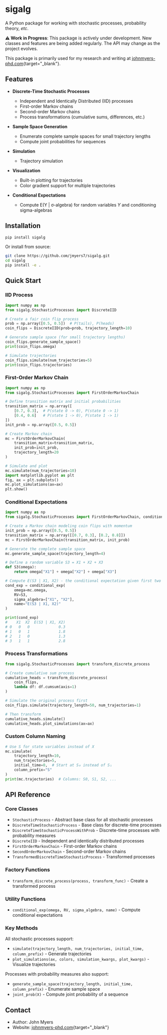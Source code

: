 
# sigalg

A Python package for working with stochastic processes, probability theory, *etc*.

**⚠️ Work in Progress**: This package is actively under development. New classes and features are being added regularly. The API may change as the project evolves.

This package is primarily used for my research and writing at [johnmyers-phd.com](https://johnmyers-phd.com){target="_blank"}.

## Features

- **Discrete-Time Stochastic Processes**
  - Independent and Identically Distributed (IID) processes
  - First-order Markov chains
  - Second-order Markov chains
  - Process transformations (cumulative sums, differences, etc.)

- **Sample Space Generation**
  - Enumerate complete sample spaces for small trajectory lengths
  - Compute joint probabilities for sequences

- **Simulation**
  - Trajectory simulation

- **Visualization**
  - Built-in plotting for trajectories
  - Color gradient support for multiple trajectories

- **Conditional Expectations**
  - Compute E(Y | σ-algebra) for random variables $Y$ and conditioning sigma-algebras

## Installation

```bash
pip install sigalg
```

Or install from source:

```bash
git clone https://github.com/jmyers7/sigalg.git
cd sigalg
pip install -e .
```

## Quick Start

### IID Process

```python
import numpy as np
from sigalg.StochasticProcesses import DiscreteIID

# Create a fair coin flip process
prob = np.array([0.5, 0.5])  # P(tails), P(heads)
coin_flips = DiscreteIID(prob=prob, trajectory_length=10)

# Generate sample space (for small trajectory lengths)
coin_flips.generate_sample_space()
print(coin_flips.omega)

# Simulate trajectories
coin_flips.simulate(num_trajectories=5)
print(coin_flips.trajectories)
```

### First-Order Markov Chain

```python
import numpy as np
from sigalg.StochasticProcesses import FirstOrderMarkovChain

# Define transition matrix and initial probabilities
transition_matrix = np.array([
    [0.7, 0.3],  # P(state 0 -> 0), P(state 0 -> 1)
    [0.4, 0.6]   # P(state 1 -> 0), P(state 1 -> 1)
])
init_prob = np.array([0.5, 0.5])

# Create Markov chain
mc = FirstOrderMarkovChain(
    transition_matrix=transition_matrix,
    init_prob=init_prob,
    trajectory_length=20
)

# Simulate and plot
mc.simulate(num_trajectories=10)
import matplotlib.pyplot as plt
fig, ax = plt.subplots()
mc.plot_simulations(ax=ax)
plt.show()
```

### Conditional Expectations

```python
import numpy as np
from sigalg.StochasticProcesses import FirstOrderMarkovChain, conditional_exp

# Create a Markov chain modeling coin flips with momentum
init_prob = np.array([0.5, 0.5])
transition_matrix = np.array([[0.7, 0.3], [0.2, 0.8]])
mc = FirstOrderMarkovChain(transition_matrix, init_prob)

# Generate the complete sample space
mc.generate_sample_space(trajectory_length=4)

# Define a random variable S3 = X1 + X2 + X3
def S3(omega):
    return omega["X1"] + omega["X2"] + omega["X3"]

# Compute E(S3 | X1, X2) - the conditional expectation given first two flips
cond_exp = conditional_exp(
    omega=mc.omega,
    RV=S3,
    sigma_algebra=["X1", "X2"],
    name="E(S3 | X1, X2)"
)

print(cond_exp)
#    X1  X2  E(S3 | X1, X2)
# 0   0   0             0.3
# 1   0   1             1.8
# 2   1   0             1.3
# 3   1   1             2.8
```

### Process Transformations

```python
from sigalg.StochasticProcesses import transform_discrete_process

# Create cumulative sum process
cumulative_heads = transform_discrete_process(
    coin_flips,
    lambda df: df.cumsum(axis=1)
)

# Simulate the original process first
coin_flips.simulate(trajectory_length=50, num_trajectories=1)

# Then transform
cumulative_heads.simulate()
cumulative_heads.plot_simulations(ax=ax)
```

### Custom Column Naming

```python
# Use S for state variables instead of X
mc.simulate(
    trajectory_length=10,
    num_trajectories=5,
    initial_time=0,  # Start at S₀ instead of S₁
    column_prefix="S"
)
print(mc.trajectories)  # Columns: S0, S1, S2, ...
```

## API Reference

### Core Classes

- `StochasticProcess` - Abstract base class for all stochastic processes
- `DiscreteTimeStochasticProcess` - Base class for discrete-time processes
- `DiscreteTimeStochasticProcessWithProb` - Discrete-time processes with probability measures
- `DiscreteIID` - Independent and identically distributed processes
- `FirstOrderMarkovChain` - First-order Markov chains
- `SecondOrderMarkovChain` - Second-order Markov chains
- `TransformedDiscreteTimeStochasticProcess` - Transformed processes

### Factory Functions

- `transform_discrete_process(process, transform_func)` - Create a transformed process

### Utility Functions

- `conditional_exp(omega, RV, sigma_algebra, name)` - Compute conditional expectations

### Key Methods

All stochastic processes support:

- `simulate(trajectory_length, num_trajectories, initial_time, column_prefix)` - Generate trajectories
- `plot_simulations(ax, colors, simulation_kwargs, plot_kwargs)` - Visualize trajectories

Processes with probability measures also support:

- `generate_sample_space(trajectory_length, initial_time, column_prefix)` - Enumerate sample space
- `joint_prob(X)` - Compute joint probability of a sequence

## Contact

- Author: John Myers
- Website: [johnmyers-phd.com](https://johnmyers-phd.com){target="_blank"}
